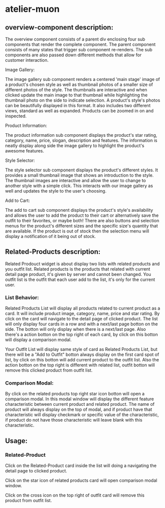# atelier-muon



## overview-component description:

The overview component consists of a parent div enclosing four sub components that render the complete component. The parent component consists of many states that trigger sub component re-renders. The sub components are also passed down different methods that allow for customer interaction.

Image Gallery:

The image gallery sub component renders a centered 'main stage' image of a product's chosen style as well as thumbnail photos of a smaller size of different photos of the style. The thumbnails are interactive and when clicked update the main image to that thumbnail while highlighting the thumbnail photo on the side to indicate selection. A product's style's photos can be beautifully displayed in this format. It also includes two different views, standard as well as expanded. Products can be zoomed in on and inspected.

Product Information:

The product information sub component displays the product's star rating, category, name, price, slogan, description and features. The information is neatly display along side the image gallery to highlight the product's awesome features.

Style Selector:

The style selector sub component displays the product's different styles. It provides a small thumbnail image that shows an introduction to the style. The thumbnail images are interactive and allow the user to change to another style with a simple click. This interacts with our image gallery as well and updates the style to the user's choosing.

Add to Cart:

The add to cart sub component displays the product's style's availability and allows the user to add the product to their cart or alternatively save the outfit to their favorites, or maybe both! There are also buttons and selection menus for the product's different sizes and the specific size's quantity that are available. If the product is out of stock then the selection menu will display a notification of it being out of stock.

## Related-Products description:
Related Prodouct widget is about display two lists with related products and you outfit list. Related products is the products that related with current detail page product, it's given by server and cannot been changed. You outfit list is the outfit that each user add to the list, it's only for the current user.
### List Behavior:
Related Products List will display all products related to current product as a card. It will include product image, category, name, price and star rating. By click on the card will navigate to the detail page of clicked product. The list will only display four cards in a row and with a next/last page botton on the side. The botton will only display when there is a next/last page. Also there's a action botton on the top right of each card, by click on this botton will display a comparison modal.

Your Outfit List will display same style of card as Related Products List, but there will be a "Add to Outfit" botton always display on the first card spot of list, by click on this botton will add current product to the outfit list. Also the action botton on the top right is different with related list, outfit botton will remove this clicked product from outfit list.

### Comparison Modal:
By click on the related products top right star icon botton will open a comparison modal. In this modal window will display the different feature characteristic between current product and related product. The name of product will always display on the top of modal, and if product have that characteristic will display checkmark or specific value of the characteristic, if product do not have those characteristic will leave blank with this characteristic.

## Usage:

### Related-Product

Click on the Related-Product card inside the list will doing a navigating the detail page to clicked product.

Click on the star icon of related products card will open comparison modal window.

Click on the cross icon on the top right of outfit card will remove this product from outfit list.



